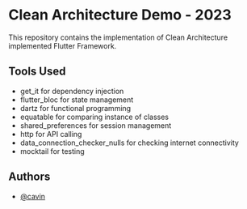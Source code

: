 
# Clean Architecture Demo - 2023

This repository contains the implementation of Clean Architecture implemented Flutter Framework.






## Tools Used

- get_it for dependency injection
- flutter_bloc for state management
- dartz for functional programming
- equatable for comparing instance of classes
- shared_preferences for session management
- http for API calling
- data_connection_checker_nulls for checking internet connectivity
- mocktail for testing 


## Authors

- [@cavin](https://www.github.com/octokatherine)

